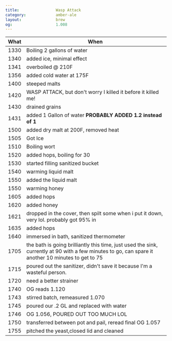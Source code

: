 ```yaml
---
title:                Wasp Attack
category:             amber-ale
layout:               brew
og:                   1.008
---
```


What|When
----|----
1330|Boiling 2 gallons of water
1340|added ice, minimal effect
1341|overboiled @ 210F
1356|added cold water at 175F
1400|steeped malts
1420|WASP ATTACK, but don't worry I killed it before it killed me!
1430|drained grains
1431|added 1 Gallon of water **PROBABLY ADDED 1.2 instead of 1**
1500|added dry malt at 200F, removed heat 
1505|Got Ice
1510|Boiling wort
1520|added hops, boiling for 30
1530|started filling sanitized bucket
1540|warming liquid malt
1550|added the liquid malt
1550|warming honey
1605|added hops
1620|added honey
1621|dropped in the cover, then spilt some when i put it down, very lol. probably got 95% in
1635|added hops
1640|immersed in bath, sanitized thermometer
1705|the bath is going brilliantly this time, just used the sink, currently at 90 with a few minutes to go, can spare it another 10 minutes to get to 75
1715|poured out the sanitizer, didn't save it because I'm a wasteful person.
1720|need a better strainer
1740|OG reads 1.120
1743|stirred batch, remeasured 1.070
1745|poured our .2 GL and replaced with water
1746|OG 1.056, POURED OUT TOO MUCH LOL
1750|transferred between pot and pail, reread final OG 1.057
1755|pitched the yeast,closed lid and cleaned
